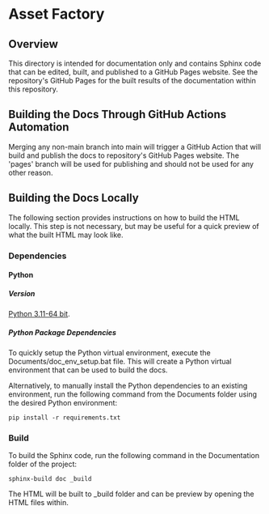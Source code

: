 # Asset Factory

## Overview
This directory is intended for documentation only and contains Sphinx code that can be edited, built, and published to a GitHub Pages website. 
See the repository's GitHub Pages for the built results of the documentation within this repository. 

## Building the Docs Through GitHub Actions Automation
Merging any non-main branch into main will trigger a GitHub Action that will build and publish the docs to repository's GitHub Pages website. The 'pages' branch will be used for publishing and should not be used for any other reason.

## Building the Docs Locally
The following section provides instructions on how to build the HTML locally. This step is not necessary, but may be useful for a quick preview of what the built HTML may look like.

### Dependencies
#### Python
##### Version
[Python 3.11-64 bit](https://www.python.org/downloads/windows/).

##### Python Package Dependencies
To quickly setup the Python virtual environment, execute the Documents/doc_env_setup.bat file. This will create a Python virtual environment that can be used to build the docs. 

Alternatively, to manually install the Python dependencies to an existing environment, run the following command from the Documents folder using the desired Python environment:

`pip install -r requirements.txt`

### Build
To build the Sphinx code, run the following command in the Documentation folder of the project:

`sphinx-build doc _build`

The HTML will be built to _build folder and can be preview by opening the HTML files within.
